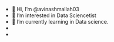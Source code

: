 - 👋 Hi, I’m @avinashmallah03
- 👀 I’m interested in Data Sciencetist
- 🌱 I’m currently learning in Data science. 
- 
-

<!---
avinashmallah03/avinashmallah03 is a ✨ special ✨ repository because its `README.md` (this file) appears on your GitHub profile.
You can click the Preview link to take a look at your changes.
--->
